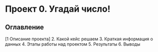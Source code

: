 # Проект 0. Угадай число!


## Оглавление

[1 Описание проекта] 
2. Какой кейс решаем
3. Краткая информация о данных
4. Этапы работы над проектом
5. Результаты
6. Выводы

